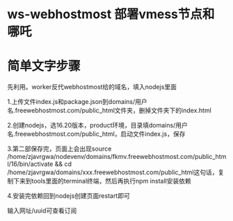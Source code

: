 # ws-webhostmost 部署vmess节点和哪吒

# 简单文字步骤

先利用。worker反代webhostmost给的域名，填入nodejs里面

1.上传文件index.js和package.json到domains/用户名.freewebhostmost.com/public_html文件夹，删掉文件夹下的index.html

2.创建nodejs，选16.20版本，product环境，目录填domains/用户名.freewebhostmost.com/public_html，启动文件index.js，保存

3.第二部保存完，页面上会出现source /home/zjavrgwa/nodevenv/domains/fkmv.freewebhostmost.com/public_html/16/bin/activate && cd /home/zjavrgwa/domains/xxx.freewebhostmost.com/public_html这句话，复制下来到tools里面的terminal终端，然后再执行npm install安装依赖

4.安装完依赖回到nodejs创建页面restart即可

输入网址/uuid可查看订阅
